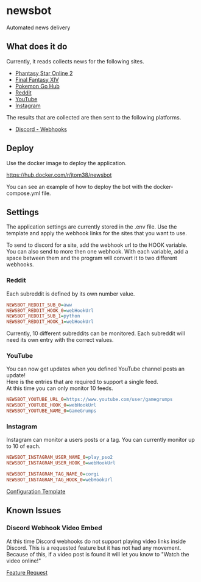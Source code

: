 # newsbot
Automated news delivery

## What does it do

Currently, it reads collects news for the following sites.

* [Phantasy Star Online 2](https://pso2.com/news)
* [Final Fantasy XIV](https://na.finalfantasyxiv.com/lodestone/news/)
* [Pokemon Go Hub](https://pokemongohub.net/)
* [Reddit](https://reddit.com)
* [YouTube](https://youtube.com)
* [Instagram](https://instagram.com)

The results that are collected are then sent to the following platforms.

* [Discord - Webhooks](https://discord.com/)

## Deploy

Use the docker image to deploy the application.

https://hub.docker.com/r/jtom38/newsbot

You can see an example of how to deploy the bot with the docker-compose.yml file.

## Settings

The application settings are currently stored in the .env file.  Use the template and apply the webhook links for the sites that you want to use.

To send to discord for a site, add the webhook url to the HOOK variable.  You can also send to more then one webhook.  With each variable, add a space between them and the program will convert it to two different webhooks.

### Reddit

Each subreddit is defined by its own number value.

```ini
NEWSBOT_REDDIT_SUB_0=aww
NEWSBOT_REDDIT_HOOK_0=webHookUrl
NEWSBOT_REDDIT_SUB_1=python
NEWSBOT_REDDIT_HOOK_1=webHookUrl
```

Currently, 10 different subreddits can be monitored.  Each subreddit will need its own entry with the correct values.

### YouTube

You can now get updates when you defined YouTube channel posts an update!  
Here is the entries that are required to support a single feed.  
At this time you can only monitor 10 feeds.

```ini
NEWSBOT_YOUTUBE_URL_0=https://www.youtube.com/user/gamegrumps
NEWSBOT_YOUTUBE_HOOK_0=webHookUrl
NEWSBOT_YOUTUBE_NAME_0=GameGrumps
```

### Instagram

Instagram can monitor a users posts or a tag.  You can currently monitor up to 10 of each.

```ini
NEWSBOT_INSTAGRAM_USER_NAME_0=play_pso2
NEWSBOT_INSTAGRAM_USER_HOOK_0=webHookUrl

NEWSBOT_INSTAGRAM_TAG_NAME_0=corgi
NEWSBOT_INSTAGRAM_TAG_HOOK_0=webHookUrl
```

[Configuration Template](https://github.com/jtom38/newsbot/blob/master/env.template)

## Known Issues

### Discord Webhook Video Embed

At this time Discord webhooks do not support playing video links inside Discord.  This is a requested feature but it has not had any movement.  Because of this, if a video post is found it will let you know to "Watch the video online!"

[Feature Request](https://support.discord.com/hc/en-us/community/posts/360037387352-Videos-in-Rich-Embeds)
